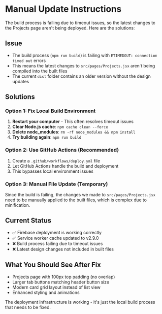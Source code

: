 # Manual Update Instructions

The build process is failing due to timeout issues, so the latest changes to the Projects page aren't being deployed. Here are the solutions:

## Issue
- The build process (`npm run build`) is failing with `ETIMEDOUT: connection timed out` errors
- This means the latest changes to `src/pages/Projects.jsx` aren't being compiled into the built files
- The current `dist` folder contains an older version without the design updates

## Solutions

### Option 1: Fix Local Build Environment
1. **Restart your computer** - This often resolves timeout issues
2. **Clear Node.js cache**: `npm cache clean --force`
3. **Delete node_modules**: `rm -rf node_modules && npm install`
4. **Try building again**: `npm run build`

### Option 2: Use GitHub Actions (Recommended)
1. Create a `.github/workflows/deploy.yml` file
2. Let GitHub Actions handle the build and deployment
3. This bypasses local environment issues

### Option 3: Manual File Update (Temporary)
Since the build is failing, the changes we made to `src/pages/Projects.jsx` need to be manually applied to the built files, which is complex due to minification.

## Current Status
- ✅ Firebase deployment is working correctly
- ✅ Service worker cache updated to v2.9.0
- ❌ Build process failing due to timeout issues
- ❌ Latest design changes not included in built files

## What You Should See After Fix
- Projects page with 100px top padding (no overlap)
- Larger tab buttons matching header button size
- Modern card grid layout instead of list view
- Enhanced styling and animations

The deployment infrastructure is working - it's just the local build process that needs to be fixed.

